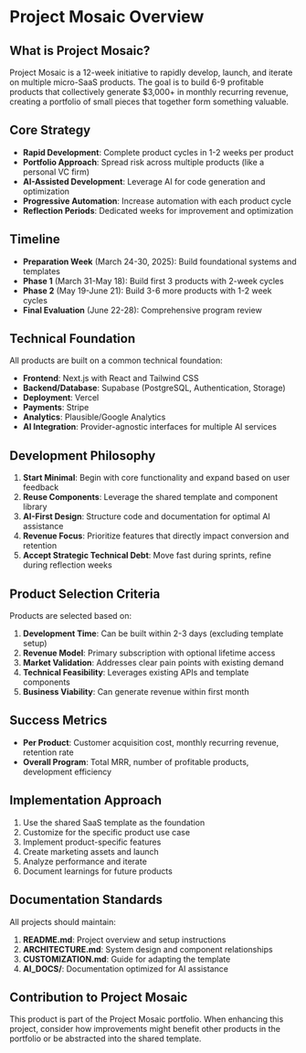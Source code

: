 # Project Mosaic Overview

## What is Project Mosaic?

Project Mosaic is a 12-week initiative to rapidly develop, launch, and iterate on multiple micro-SaaS products. The goal is to build 6-9 profitable products that collectively generate $3,000+ in monthly recurring revenue, creating a portfolio of small pieces that together form something valuable.

## Core Strategy

- **Rapid Development**: Complete product cycles in 1-2 weeks per product
- **Portfolio Approach**: Spread risk across multiple products (like a personal VC firm)
- **AI-Assisted Development**: Leverage AI for code generation and optimization
- **Progressive Automation**: Increase automation with each product cycle
- **Reflection Periods**: Dedicated weeks for improvement and optimization

## Timeline

- **Preparation Week** (March 24-30, 2025): Build foundational systems and templates
- **Phase 1** (March 31-May 18): Build first 3 products with 2-week cycles
- **Phase 2** (May 19-June 21): Build 3-6 more products with 1-2 week cycles
- **Final Evaluation** (June 22-28): Comprehensive program review

## Technical Foundation

All products are built on a common technical foundation:

- **Frontend**: Next.js with React and Tailwind CSS
- **Backend/Database**: Supabase (PostgreSQL, Authentication, Storage)
- **Deployment**: Vercel
- **Payments**: Stripe
- **Analytics**: Plausible/Google Analytics
- **AI Integration**: Provider-agnostic interfaces for multiple AI services

## Development Philosophy

1. **Start Minimal**: Begin with core functionality and expand based on user feedback
2. **Reuse Components**: Leverage the shared template and component library
3. **AI-First Design**: Structure code and documentation for optimal AI assistance
4. **Revenue Focus**: Prioritize features that directly impact conversion and retention
5. **Accept Strategic Technical Debt**: Move fast during sprints, refine during reflection weeks

## Product Selection Criteria

Products are selected based on:

1. **Development Time**: Can be built within 2-3 days (excluding template setup)
2. **Revenue Model**: Primary subscription with optional lifetime access
3. **Market Validation**: Addresses clear pain points with existing demand
4. **Technical Feasibility**: Leverages existing APIs and template components
5. **Business Viability**: Can generate revenue within first month

## Success Metrics

- **Per Product**: Customer acquisition cost, monthly recurring revenue, retention rate
- **Overall Program**: Total MRR, number of profitable products, development efficiency

## Implementation Approach

1. Use the shared SaaS template as the foundation
2. Customize for the specific product use case
3. Implement product-specific features
4. Create marketing assets and launch
5. Analyze performance and iterate
6. Document learnings for future products

## Documentation Standards

All projects should maintain:

1. **README.md**: Project overview and setup instructions
2. **ARCHITECTURE.md**: System design and component relationships
3. **CUSTOMIZATION.md**: Guide for adapting the template
4. **AI_DOCS/**: Documentation optimized for AI assistance

## Contribution to Project Mosaic

This product is part of the Project Mosaic portfolio. When enhancing this project, consider how improvements might benefit other products in the portfolio or be abstracted into the shared template.

